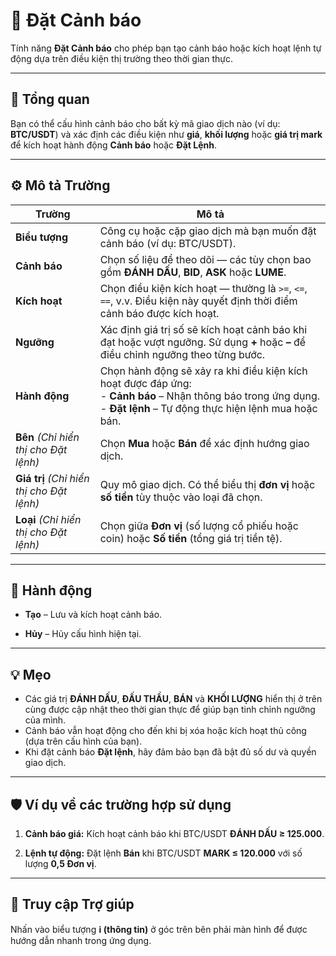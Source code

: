 # 🔔 Đặt Cảnh báo

Tính năng **Đặt Cảnh báo** cho phép bạn tạo cảnh báo hoặc kích hoạt lệnh tự động dựa trên điều kiện thị trường theo thời gian thực.

---

## 🧭 Tổng quan

Bạn có thể cấu hình cảnh báo cho bất kỳ mã giao dịch nào (ví dụ: **BTC/USDT**) và xác định các điều kiện như **giá**, **khối lượng** hoặc **giá trị mark** để kích hoạt hành động **Cảnh báo** hoặc **Đặt Lệnh**.

---

## ⚙️ Mô tả Trường

| **Trường** | **Mô tả** |
|------------|-----------------|
| **Biểu tượng** | Công cụ hoặc cặp giao dịch mà bạn muốn đặt cảnh báo (ví dụ: BTC/USDT). |
| **Cảnh báo** | Chọn số liệu để theo dõi — các tùy chọn bao gồm **ĐÁNH DẤU**, **BID**, **ASK** hoặc **LUME**. |
| **Kích hoạt** | Chọn điều kiện kích hoạt — thường là `>=`, `<=`, `==`, v.v. Điều kiện này quyết định thời điểm cảnh báo được kích hoạt. |
| **Ngưỡng** | Xác định giá trị số sẽ kích hoạt cảnh báo khi đạt hoặc vượt ngưỡng. Sử dụng **+** hoặc **–** để điều chỉnh ngưỡng theo từng bước. |
| **Hành động** | Chọn hành động sẽ xảy ra khi điều kiện kích hoạt được đáp ứng:<br> - **Cảnh báo** – Nhận thông báo trong ứng dụng.<br> - **Đặt lệnh** – Tự động thực hiện lệnh mua hoặc bán. |
| **Bên** *(Chỉ hiển thị cho Đặt lệnh)* | Chọn **Mua** hoặc **Bán** để xác định hướng giao dịch. |
| **Giá trị** *(Chỉ hiển thị cho Đặt lệnh)* | Quy mô giao dịch. Có thể biểu thị **đơn vị** hoặc **số tiền** tùy thuộc vào loại đã chọn. |
| **Loại** *(Chỉ hiển thị cho Đặt lệnh)* | Chọn giữa **Đơn vị** (số lượng cổ phiếu hoặc coin) hoặc **Số tiền** (tổng giá trị tiền tệ). |

---

## 🧩 Hành động

- **Tạo** – Lưu và kích hoạt cảnh báo.

- **Hủy** – Hủy cấu hình hiện tại.

---

## 💡 Mẹo

- Các giá trị **ĐÁNH DẤU**, **ĐẤU THẦU**, **BÁN** và **KHỐI LƯỢNG** hiển thị ở trên cùng được cập nhật theo thời gian thực để giúp bạn tinh chỉnh ngưỡng của mình.
- Cảnh báo vẫn hoạt động cho đến khi bị xóa hoặc kích hoạt thủ công (dựa trên cấu hình của bạn).
- Khi đặt cảnh báo **Đặt lệnh**, hãy đảm bảo bạn đã bật đủ số dư và quyền giao dịch.

---

## 🛡️ Ví dụ về các trường hợp sử dụng

1. **Cảnh báo giá:**
Kích hoạt cảnh báo khi BTC/USDT **ĐÁNH DẤU ≥ 125.000**.

2. **Lệnh tự động:**
Đặt lệnh **Bán** khi BTC/USDT **MARK ≤ 120.000** với số lượng **0,5 Đơn vị**.

---

## 🧭 Truy cập Trợ giúp

Nhấn vào biểu tượng **ℹ️ (thông tin)** ở góc trên bên phải màn hình để được hướng dẫn nhanh trong ứng dụng.

